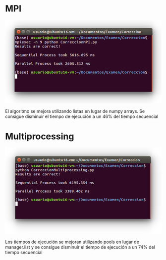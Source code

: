 # MPI
![](images/MPI.png)

El algoritmo se mejora utilizando listas en lugar de numpy arrays. Se consigue disminuir el tiempo de ejecución a un 46% del tiempo secuencial

# Multiprocessing
![](images/Multiprocessing.png)

Los tiempos de ejecución se mejoran utilizando pools en lugar de manager.list y se consigue disminuir el tiempo de ejecución a un 74% del tiempo secuencial
